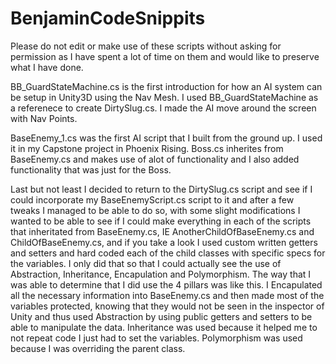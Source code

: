 # BenjaminCodeSnippits
Please do not edit or make use of these scripts without asking for permission as I have spent a lot of time on them and would like to preserve what I have done.

BB_GuardStateMachine.cs is the first introduction for how an AI system can be setup in Unity3D using the Nav Mesh.  I used BB_GuardStateMachine as a referenece to create DirtySlug.cs.  I made the AI move around the screen with Nav Points.

BaseEnemy_1.cs was the first AI script that I built from the ground up.  I used it in my Capstone project in Phoenix Rising.  Boss.cs inherites from BaseEnemy.cs and makes use of alot of functionality and I also added functionality that was just for the Boss.

Last but not least I decided to return to the DirtySlug.cs script and see if I could incorporate my BaseEnemyScript.cs script to it and after a few tweaks I managed to be able to do so, with some slight modifications I wanted to be able to see if I could make everything in each of the scripts that inheritated from BaseEnemy.cs, IE AnotherChildOfBaseEnemy.cs and ChildOfBaseEnemy.cs, and if you take a look I used custom written getters and setters and hard coded each of the child classes with specific specs for the variables.  I only did that so that I could actually see the use of Abstraction, Inheritance, Encapulation and Polymorphism.  The way that I was able to determine that I did use the 4 pillars was like this.  I Encapulated all the necessary information into BaseEnemy.cs and then made most of the variables protected, knowing that they would not be seen in the inspector of Unity and thus used Abstraction by using public getters and setters to be able to manipulate the data.  Inheritance was used because it helped me to not repeat code I just had to set the variables.  Polymorphism was used because I was overriding the parent class.


